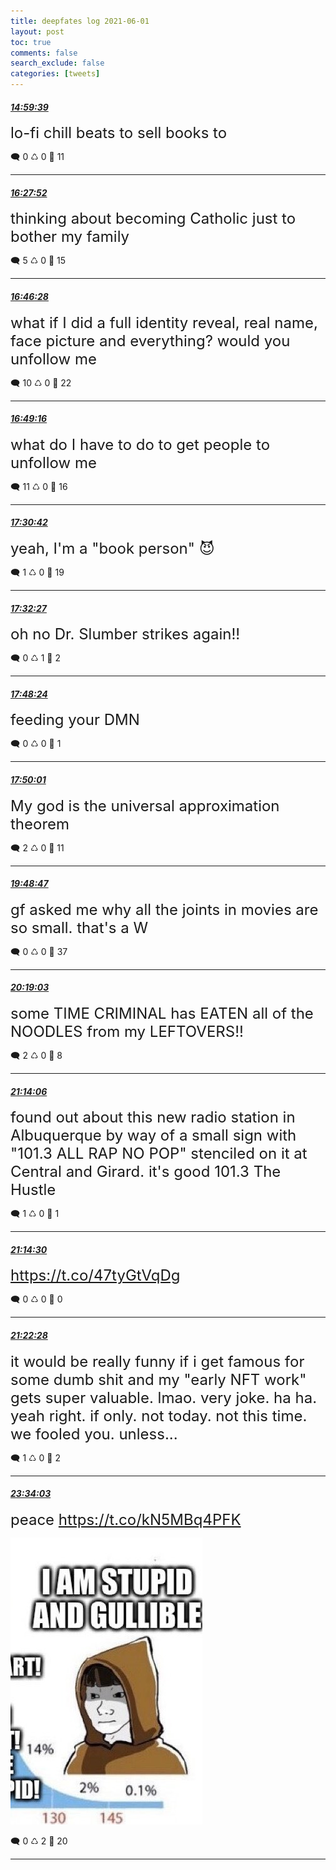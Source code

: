 ```yaml
---
title: deepfates log 2021-06-01
layout: post
toc: true
comments: false
search_exclude: false
categories: [tweets]
---
```



#### <a href = "https://twitter.com/deepfates/status/1399833042970107905">*14:59:39*</a>

<font size="5">lo-fi chill beats to sell books to</font>



🗨️ 0 ♺ 0 🤍  11   

---
    
#### <a href = "https://twitter.com/deepfates/status/1399855241697185795">*16:27:52*</a>

<font size="5">thinking about becoming Catholic just to bother my family</font>



🗨️ 5 ♺ 0 🤍  15   

---
    
#### <a href = "https://twitter.com/deepfates/status/1399859922062381058">*16:46:28*</a>

<font size="5">what if I did a full identity reveal, real name, face picture and everything? would you unfollow me</font>



🗨️ 10 ♺ 0 🤍  22   

---
    
#### <a href = "https://twitter.com/deepfates/status/1399860628924211200">*16:49:16*</a>

<font size="5">what do I have to do to get people to unfollow me</font>



🗨️ 11 ♺ 0 🤍  16   

---
    
#### <a href = "https://twitter.com/deepfates/status/1399871055422914567">*17:30:42*</a>

<font size="5">yeah, I'm a "book person"  😈</font>



🗨️ 1 ♺ 0 🤍  19   

---
    
#### <a href = "https://twitter.com/deepfates/status/1399871495531241472">*17:32:27*</a>

<font size="5">oh no  Dr. Slumber strikes again!!</font>



🗨️ 0 ♺ 1 🤍  2   

---
    
#### <a href = "https://twitter.com/deepfates/status/1399875508410589187">*17:48:24*</a>

<font size="5">feeding your DMN</font>



🗨️ 0 ♺ 0 🤍  1   

---
    
#### <a href = "https://twitter.com/deepfates/status/1399875916935811077">*17:50:01*</a>

<font size="5">My god is the universal approximation theorem</font>



🗨️ 2 ♺ 0 🤍  11   

---
    
#### <a href = "https://twitter.com/deepfates/status/1399905804921323535">*19:48:47*</a>

<font size="5">gf asked me why all the joints in movies are so small. that's a W</font>



🗨️ 0 ♺ 0 🤍  37   

---
    
#### <a href = "https://twitter.com/deepfates/status/1399913422116900864">*20:19:03*</a>

<font size="5">some TIME CRIMINAL has EATEN all of the NOODLES from my LEFTOVERS!!</font>



🗨️ 2 ♺ 0 🤍  8   

---
    
#### <a href = "https://twitter.com/deepfates/status/1399927275181776903">*21:14:06*</a>

<font size="5">found out about this new radio station in Albuquerque by way of a small sign with "101.3 ALL RAP NO POP" stenciled on it at Central and Girard. it's good   101.3 The Hustle</font>



🗨️ 1 ♺ 0 🤍  1   

---
    
#### <a href = "https://twitter.com/deepfates/status/1399927376952401920">*21:14:30*</a>

<font size="5"> https://t.co/47tyGtVqDg</font>



🗨️ 0 ♺ 0 🤍  0   

---
    
#### <a href = "https://twitter.com/deepfates/status/1399929380659470338">*21:22:28*</a>

<font size="5">it would be really funny if i get famous for some dumb shit and my "early NFT work" gets super valuable. lmao. very joke. ha ha. yeah right. if only. not today. not this time. we fooled you.   unless...</font>



🗨️ 1 ♺ 0 🤍  2   

---
    
#### <a href = "https://twitter.com/deepfates/status/1399962494735683584">*23:34:03*</a>

<font size="5">peace  https://t.co/kN5MBq4PFK</font>

![image from twitter](/images/from_twitter/E22qeGwXEAEbKjR.jpg)


🗨️ 0 ♺ 2 🤍  20   

---
    
            

